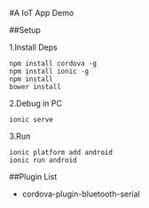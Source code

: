#A IoT App Demo

##Setup

1.Install Deps

    npm install cordova -g
    npm install ionic -g
    npm install
    bower install

2.Debug in PC
    
    ionic serve
    
    
3.Run
    
    ionic platform add android
    ionic run android
    
    
##Plugin List

 - cordova-plugin-bluetooth-serial
